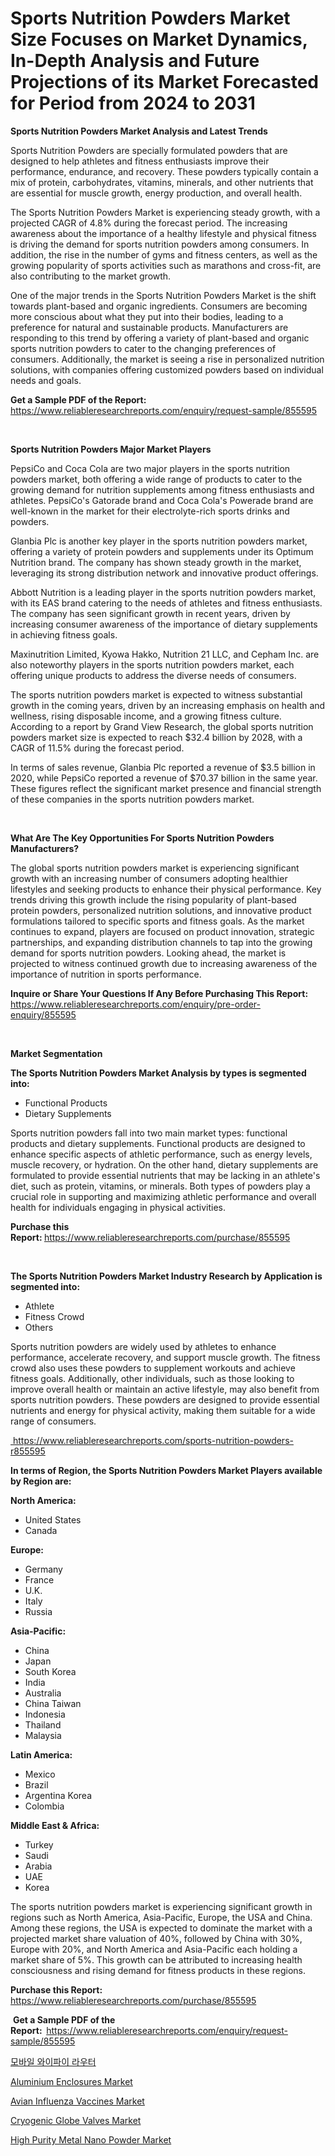 <p><h1>Sports Nutrition Powders Market Size Focuses on Market Dynamics, In-Depth Analysis and Future Projections of its Market Forecasted for Period from 2024 to 2031</h1></p><p><strong>Sports Nutrition Powders Market Analysis and Latest Trends</strong></p>
<p><p>Sports Nutrition Powders are specially formulated powders that are designed to help athletes and fitness enthusiasts improve their performance, endurance, and recovery. These powders typically contain a mix of protein, carbohydrates, vitamins, minerals, and other nutrients that are essential for muscle growth, energy production, and overall health.</p><p>The Sports Nutrition Powders Market is experiencing steady growth, with a projected CAGR of 4.8% during the forecast period. The increasing awareness about the importance of a healthy lifestyle and physical fitness is driving the demand for sports nutrition powders among consumers. In addition, the rise in the number of gyms and fitness centers, as well as the growing popularity of sports activities such as marathons and cross-fit, are also contributing to the market growth.</p><p>One of the major trends in the Sports Nutrition Powders Market is the shift towards plant-based and organic ingredients. Consumers are becoming more conscious about what they put into their bodies, leading to a preference for natural and sustainable products. Manufacturers are responding to this trend by offering a variety of plant-based and organic sports nutrition powders to cater to the changing preferences of consumers. Additionally, the market is seeing a rise in personalized nutrition solutions, with companies offering customized powders based on individual needs and goals.</p></p>
<p><strong>Get a Sample PDF of the Report:&nbsp;</strong> <a href="https://www.reliableresearchreports.com/enquiry/request-sample/855595">https://www.reliableresearchreports.com/enquiry/request-sample/855595</a></p>
<p>&nbsp;</p>
<p><strong>Sports Nutrition Powders Major Market Players</strong></p>
<p><p>PepsiCo and Coca Cola are two major players in the sports nutrition powders market, both offering a wide range of products to cater to the growing demand for nutrition supplements among fitness enthusiasts and athletes. PepsiCo's Gatorade brand and Coca Cola's Powerade brand are well-known in the market for their electrolyte-rich sports drinks and powders.</p><p>Glanbia Plc is another key player in the sports nutrition powders market, offering a variety of protein powders and supplements under its Optimum Nutrition brand. The company has shown steady growth in the market, leveraging its strong distribution network and innovative product offerings.</p><p>Abbott Nutrition is a leading player in the sports nutrition powders market, with its EAS brand catering to the needs of athletes and fitness enthusiasts. The company has seen significant growth in recent years, driven by increasing consumer awareness of the importance of dietary supplements in achieving fitness goals.</p><p>Maxinutrition Limited, Kyowa Hakko, Nutrition 21 LLC, and Cepham Inc. are also noteworthy players in the sports nutrition powders market, each offering unique products to address the diverse needs of consumers.</p><p>The sports nutrition powders market is expected to witness substantial growth in the coming years, driven by an increasing emphasis on health and wellness, rising disposable income, and a growing fitness culture. According to a report by Grand View Research, the global sports nutrition powders market size is expected to reach $32.4 billion by 2028, with a CAGR of 11.5% during the forecast period.</p><p>In terms of sales revenue, Glanbia Plc reported a revenue of $3.5 billion in 2020, while PepsiCo reported a revenue of $70.37 billion in the same year. These figures reflect the significant market presence and financial strength of these companies in the sports nutrition powders market.</p></p>
<p>&nbsp;</p>
<p><strong>What Are The Key Opportunities For Sports Nutrition Powders Manufacturers?</strong></p>
<p><p>The global sports nutrition powders market is experiencing significant growth with an increasing number of consumers adopting healthier lifestyles and seeking products to enhance their physical performance. Key trends driving this growth include the rising popularity of plant-based protein powders, personalized nutrition solutions, and innovative product formulations tailored to specific sports and fitness goals. As the market continues to expand, players are focused on product innovation, strategic partnerships, and expanding distribution channels to tap into the growing demand for sports nutrition powders. Looking ahead, the market is projected to witness continued growth due to increasing awareness of the importance of nutrition in sports performance.</p></p>
<p><strong>Inquire or Share Your Questions If Any Before Purchasing This Report:</strong> <a href="https://www.reliableresearchreports.com/enquiry/pre-order-enquiry/855595">https://www.reliableresearchreports.com/enquiry/pre-order-enquiry/855595</a></p>
<p>&nbsp;</p>
<p><strong>Market Segmentation</strong></p>
<p><strong>The Sports Nutrition Powders Market Analysis by types is segmented into:</strong></p>
<p><ul><li>Functional Products</li><li>Dietary Supplements</li></ul></p>
<p><p>Sports nutrition powders fall into two main market types: functional products and dietary supplements. Functional products are designed to enhance specific aspects of athletic performance, such as energy levels, muscle recovery, or hydration. On the other hand, dietary supplements are formulated to provide essential nutrients that may be lacking in an athlete's diet, such as protein, vitamins, or minerals. Both types of powders play a crucial role in supporting and maximizing athletic performance and overall health for individuals engaging in physical activities.</p></p>
<p><strong>Purchase this Report:&nbsp;</strong><a href="https://www.reliableresearchreports.com/purchase/855595">https://www.reliableresearchreports.com/purchase/855595</a></p>
<p>&nbsp;</p>
<p><strong>The Sports Nutrition Powders Market Industry Research by Application is segmented into:</strong></p>
<p><ul><li>Athlete</li><li>Fitness Crowd</li><li>Others</li></ul></p>
<p><p>Sports nutrition powders are widely used by athletes to enhance performance, accelerate recovery, and support muscle growth. The fitness crowd also uses these powders to supplement workouts and achieve fitness goals. Additionally, other individuals, such as those looking to improve overall health or maintain an active lifestyle, may also benefit from sports nutrition powders. These powders are designed to provide essential nutrients and energy for physical activity, making them suitable for a wide range of consumers.</p></p>
<p><a href="https://www.reliableresearchreports.com/sports-nutrition-powders-r855595">&nbsp;https://www.reliableresearchreports.com/sports-nutrition-powders-r855595</a></p>
<p><strong>In terms of Region, the Sports Nutrition Powders Market Players available by Region are:</strong></p>
<p>
    <p> <strong> North America: </strong>
        <ul>
            <li>United States</li>
            <li>Canada</li>
        </ul>
        </p> 
    <p> <strong> Europe: </strong>
        <ul>
            <li>Germany</li>
            <li>France</li>
            <li>U.K.</li>
            <li>Italy</li>
            <li>Russia</li>
        </ul>
        </p> 
    <p> <strong> Asia-Pacific: </strong>
        <ul>
            <li>China</li>
            <li>Japan</li>
            <li>South Korea</li>
            <li>India</li>
            <li>Australia</li>
            <li>China Taiwan</li>
            <li>Indonesia</li>
            <li>Thailand</li>
            <li>Malaysia</li>
        </ul>
        </p> 
    <p> <strong> Latin America: </strong>
        <ul>
            <li>Mexico</li>
            <li>Brazil</li>
            <li>Argentina Korea</li>
            <li>Colombia</li>
        </ul>
        </p> 
    <p> <strong> Middle East & Africa: </strong>
        <ul>
            <li>Turkey</li>
            <li>Saudi</li>
            <li>Arabia</li>
            <li>UAE</li>
            <li>Korea</li>
        </ul>
    </p>
    </p>
<p><p>The sports nutrition powders market is experiencing significant growth in regions such as North America, Asia-Pacific, Europe, the USA and China. Among these regions, the USA is expected to dominate the market with a projected market share valuation of 40%, followed by China with 30%, Europe with 20%, and North America and Asia-Pacific each holding a market share of 5%. This growth can be attributed to increasing health consciousness and rising demand for fitness products in these regions.</p></p>
<p><strong>Purchase this Report: </strong><a href="https://www.reliableresearchreports.com/purchase/855595">https://www.reliableresearchreports.com/purchase/855595</a></p>
<p>&nbsp;<strong>Get a Sample PDF of the Report:&nbsp;&nbsp;</strong><a href="https://www.reliableresearchreports.com/enquiry/request-sample/855595">https://www.reliableresearchreports.com/enquiry/request-sample/855595</a></p>
<p><strong></strong></p>
<p><p><a href="https://github.com/PhilToryphy7876567/Market-Research-Report-List-1/blob/main/813020558505.md">모바일 와이파이 라우터</a></p><p><a href="https://www.linkedin.com/pulse/aluminium-enclosures-market-size-cagr-trends-2024-2030-insightra-0sjbe">Aluminium Enclosures Market</a></p><p><a href="https://github.com/dimitrishawkinswaynenp91rgz/Market-Research-Report-List-2/blob/main/avian-influenza-vaccines-market.md">Avian Influenza Vaccines Market</a></p><p><a href="https://www.linkedin.com/pulse/decoding-cryogenic-globe-valves-market-metrics-share-trends-w0foe">Cryogenic Globe Valves Market</a></p><p><a href="https://issuu.com/reportprime-2/docs/high-purity-metal-nano-powder-market-size-2030.ppt">High Purity Metal Nano Powder Market</a></p></p>